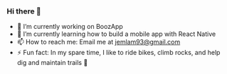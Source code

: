 ### Hi there 👋

- 🔭 I’m currently working on BoozApp
- 🌱 I’m currently learning how to build a mobile app with React Native
- 📫 How to reach me: Email me at jemlam93@gmail.com
- ⚡ Fun fact: In my spare time, I like to ride bikes, climb rocks, and help dig and maintain trails 🚵

<!--
**jess-lam/jess-lam** is a ✨ _special_ ✨ repository because its `README.md` (this file) appears on your GitHub profile.

Here are some ideas to get you started:

- 🔭 I’m currently working on BoozApp
- 🌱 I’m currently learning how to build a mobile app with React Native
- 📫 How to reach me: Email me at jemlam93@gmail.com
- ⚡ Fun fact: In my spare time, I like to ride bikes, climb rocks, and help dig and maintain trails 🚵
